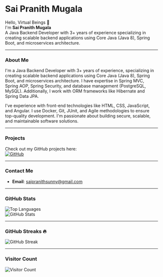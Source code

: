 # Sai Pranith Mugala



Hello, Virtual Beings 👋  
I'm **Sai Pranith Mugala**  
A Java Backend Developer with 3+ years of experience specializing in creating scalable backend applications using Core Java (Java 8), Spring Boot, and microservices architecture.

---

### About Me
I'm a Java Backend Developer with 3+ years of experience, specializing in creating scalable backend applications using Core Java (Java 8), Spring Boot, and microservices architecture. I have expertise in Spring MVC, Spring AOP, Spring Security, and database management (PostgreSQL, MySQL). Additionally, I work with ORM frameworks like Hibernate and Spring Data JPA.

I've experience with front-end technologies like HTML, CSS, JavaScript, and Angular. I use Docker, Git, JUnit, and Agile methodologies to ensure top-quality development. I'm passionate about building secure, scalable, and maintainable software solutions.

---

### Projects

Check out my GitHub projects here:  
[![GitHub](https://img.shields.io/badge/GitHub-Profile-blue?logo=github)](https://github.com/Msaipranith)

---

### Contact Me

- **Email**: [saipranithsunny@gmail.com](mailto:saipranithsunny@gmail.com)


---

### GitHub Stats

![Top Languages](https://github-readme-stats.vercel.app/api/top-langs?username=Msaipranith&show_icons=true&theme=merko)  
![GitHub Stats](https://github-readme-stats.vercel.app/api?username=Msaipranith&theme=merko&show_icons=true)

---

### GitHub Streaks 🔥

![GitHub Streak](https://github-readme-streak-stats.herokuapp.com/?user=Msaipranith&theme=merko&hide_border=true)

---

### Visitor Count

![Visitor Count](https://profile-counter.glitch.me/Msaipranith/count.svg)
